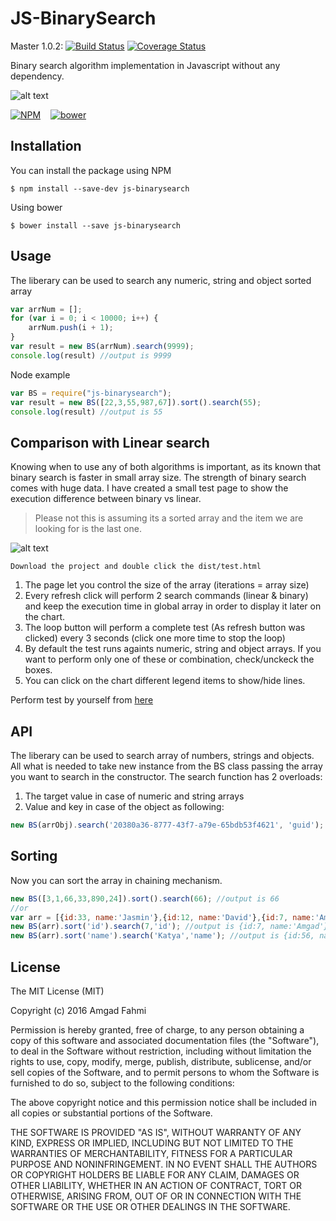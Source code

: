 # JS-BinarySearch 
Master 1.0.2: [![Build Status](https://travis-ci.org/amgadfahmi/js-binarysearch.svg?branch=master)](https://travis-ci.org/amgadfahmi/js-binarysearch)&nbsp;[![Coverage Status](https://coveralls.io/repos/github/amgadfahmi/js-binarysearch/badge.png?branch=master)](https://coveralls.io/github/amgadfahmi/js-binarysearch?branch=master)

Binary search algorithm implementation in Javascript without any dependency.

![alt text](https://amgadfahmi.files.wordpress.com/2016/05/binarysearch1.jpg "Javascript Binary Search")

[![NPM](https://nodei.co/npm/js-binarysearch.png?downloads=true&downloadRank=true&stars=true)](https://nodei.co/npm/js-binarysearch/)&nbsp;&nbsp;&nbsp; [![bower](https://amgadfahmi.files.wordpress.com/2016/05/bower.png "Javascript Binary Search")](http://bower.io/search/?q=js-binarysearch)

## Installation

You can install the package using NPM 
```
$ npm install --save-dev js-binarysearch
```
Using bower
```
$ bower install --save js-binarysearch
```

## Usage
The liberary can be used to search any numeric, string and object sorted array
```javascript
var arrNum = [];
for (var i = 0; i < 10000; i++) {
    arrNum.push(i + 1);
}
var result = new BS(arrNum).search(9999);
console.log(result) //output is 9999
```
Node example 
```javascript
var BS = require("js-binarysearch");
var result = new BS([22,3,55,987,67]).sort().search(55);
console.log(result) //output is 55
```

## Comparison with Linear search 
Knowing when to use any of both algorithms is important, as its known that binary search is faster in small array size. The strength of binary search comes with huge data. I have created a small test page to show the execution difference between binary vs linear.
> Please not this is assuming its a sorted array and the item we are looking for is the last one. 

![alt text](https://amgadfahmi.files.wordpress.com/2016/05/screenshot-19.png "Binary Search vs Linear Search")

```
Download the project and double click the dist/test.html 
```
1. The page let you control the size of the array (iterations = array size)
2. Every refresh click will perform 2 search commands (linear & binary) and keep the execution time in global array in order to display it later on the chart. 
3. The loop button will perform a complete test (As refresh button was clicked) every 3 seconds (click one more time to stop the loop)
4. By default the test runs againts numeric, string and object arrays. If you want to perform only one of these or combination, check/unckeck the boxes. 
5. You can click on the chart different legend items to show/hide lines. 

Perform test by yourself from [here](http://bit.ly/binaryvslinear)

## API
The liberary can be used to search array of numbers, strings and objects. All what is needed to take new instance from the BS class passing the array you want to search in the constructor. 
The search function has 2 overloads:
1. The target value in case of numeric and string arrays 
2. Value and key in case of the object as following:
```javascript
new BS(arrObj).search('20380a36-8777-43f7-a79e-65bdb53f4621', 'guid');
```
## Sorting 
Now you can sort the array in chaining mechanism. 
```javascript
new BS([3,1,66,33,890,24]).sort().search(66); //output is 66 
//or 
var arr = [{id:33, name:'Jasmin'},{id:12, name:'David'},{id:7, name:'Amgad'},{id:56, name:'Katya'}];
new BS(arr).sort('id').search(7,'id'); //output is {id:7, name:'Amgad'}
new BS(arr).sort('name').search('Katya','name'); //output is {id:56, name:'Katya'}

```
## License

The MIT License (MIT)

Copyright (c) 2016 Amgad Fahmi

Permission is hereby granted, free of charge, to any person obtaining a copy
of this software and associated documentation files (the "Software"), to deal
in the Software without restriction, including without limitation the rights
to use, copy, modify, merge, publish, distribute, sublicense, and/or sell
copies of the Software, and to permit persons to whom the Software is
furnished to do so, subject to the following conditions:

The above copyright notice and this permission notice shall be included in all
copies or substantial portions of the Software.

THE SOFTWARE IS PROVIDED "AS IS", WITHOUT WARRANTY OF ANY KIND, EXPRESS OR
IMPLIED, INCLUDING BUT NOT LIMITED TO THE WARRANTIES OF MERCHANTABILITY,
FITNESS FOR A PARTICULAR PURPOSE AND NONINFRINGEMENT. IN NO EVENT SHALL THE
AUTHORS OR COPYRIGHT HOLDERS BE LIABLE FOR ANY CLAIM, DAMAGES OR OTHER
LIABILITY, WHETHER IN AN ACTION OF CONTRACT, TORT OR OTHERWISE, ARISING FROM,
OUT OF OR IN CONNECTION WITH THE SOFTWARE OR THE USE OR OTHER DEALINGS IN THE
SOFTWARE.